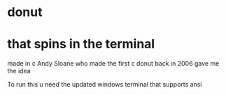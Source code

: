 # donut
# that spins in the terminal
made in c
Andy Sloane who made the first c donut back in 2006 gave me the idea

To run this u need the updated windows terminal that supports ansi 
